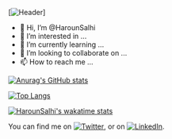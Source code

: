 [![Header](https://raw.githubusercontent.com/HarounSalhi/HarounSalhi/github_header.png "Header")]

- 👋 Hi, I’m @HarounSalhi
- 👀 I’m interested in ...
- 🌱 I’m currently learning ...
- 💞️ I’m looking to collaborate on ...
- 📫 How to reach me ...



[![Anurag's GitHub stats](https://github-readme-stats.vercel.app/api?username=HarounSalhi&count_private=true&show_icons=true&theme=react)](https://github.com/anuraghazra/github-readme-stats)

[![Top Langs](https://github-readme-stats.vercel.app/api/top-langs/?username=HarounSalhi&theme=react)](https://github.com/anuraghazra/github-readme-stats)

[![HarounSalhi's wakatime stats](https://github-readme-stats.vercel.app/api/wakatime?username=@HarounSalhi&theme=react)](https://github.com/anuraghazra/github-readme-stats)















<!-- Actual text -->

You can find me on [![Twitter][1.2]][1], or on [![LinkedIn][2.2]][2].

<!-- Icons -->

[1.2]: http://i.imgur.com/wWzX9uB.png (twitter icon without padding)
[2.2]: https://raw.githubusercontent.com/MartinHeinz/MartinHeinz/master/linkedin-3-16.png (LinkedIn icon without padding)

<!-- Links to your social media accounts -->

[1]: https://twitter.com/Martin_Heinz_
[2]: https://www.linkedin.com/in/heinz-martin/

<!---
HarounSalhi/HarounSalhi is a ✨ special ✨ repository because its `README.md` (this file) appears on your GitHub profile.
You can click the Preview link to take a look at your changes.
--->
